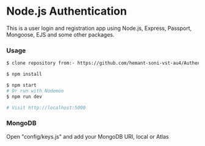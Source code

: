 # Node.js Authentication

This is a user login and registration app using Node.js, Express, Passport, Mongoose, EJS and some other packages.


### Usage

```sh
$ clone repository from:- https://github.com/hemant-soni-vst-au4/Authentication
```

```sh
$ npm install
```

```sh
$ npm start
# Or run with Nodemon
$ npm run dev

# Visit http://localhost:5000
```

### MongoDB

Open "config/keys.js" and add your MongoDB URI, local or Atlas
